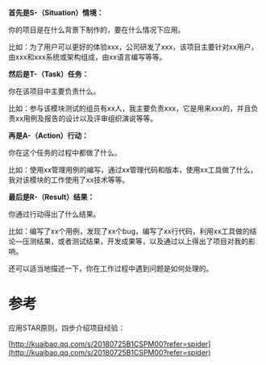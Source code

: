 **首先是S-（Situation）情境：**

你的项目是在什么背景下制作的，要在什么情况下应用。

比如：为了用户可以更好的体验xxx，公司研发了xxx，该项目主要针对xx用户，由xxx和xxx系统或架构组成，由xx语言编写等等。

**然后是T-（Task）任务：**

你在该项目中主要负责什么。

比如：参与该模块测试的组员有xx人，我主要负责xxx，它是用来xxx的，并且负责xx用例及报告的设计以及评审组织演说等等。

**再是A-（Action）行动：**

你在这个任务的过程中都做了什么。

比如：使用xx管理用例的编写，通过xx管理代码和版本，使用xx工具做了什么，我对该模块的工作使用了xx技术等等。

**最后是R-（Result）结果：**

你通过行动得出了什么结果。

比如：编写了xx个用例，发现了xx个bug，编写了xx行代码，利用xx工具做的结论—压测结果，或者测试结果，开发成果等，以及通过以上得出了项目对我的影响。

还可以适当地描述一下，你在工作过程中遇到问题是如何处理的。

# 参考

应用STAR原则，四步介绍项目经验：

[http://kuaibao.qq.com/s/20180725B1CSPM00?refer=spider](http://kuaibao.qq.com/s/20180725B1CSPM00?refer=spider)

